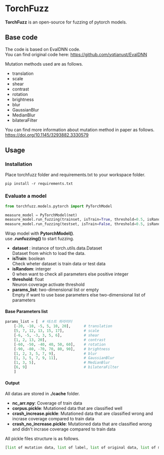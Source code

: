 # TorchFuzz

**TorchFuzz** is an open-source for fuzzing of pytorch models.

## Base code

The code is based on EvalDNN code.  
You can find original code here: https://github.com/yqtianust/EvalDNN  
  
Mutation methods used are as follows. 
- translation
- scale
- shear
- contrast
- rotation
- brightness
- blur
- GaussianBlur
- MedianBlur
- bilateraFilter
  
You can find more information about mutation method in paper as follows.
https://doi.org/10.1145/3293882.3330579

## Usage

### Installation

Place torchfuzz folder and requirements.txt to your workspace folder.

```
pip install -r requirements.txt
```

### Evaluate a model

```python
from torchfuzz.models.pytorch import PyTorchModel

measure_model = PyTorchModel(net)
measure_model.run_fuzzing(trainset, isTrain=True, threshold=0.5, isRandom=0)
measure_model.run_fuzzing(testset, isTrain=False, threshold=0.5, isRandom=0)
```

Wrap model with **PytorchModel()**.  
use **.runfuzzing()** to start fuzzing.

- **dataset** : instance of torch.utils.data.Dataset  
    Dataset from which to load the data.  
- **isTrain**: boolean  
    Check wheter dataset is train data or test data  
- **isRandom**: interger  
    0 when want to check all parameters else positive integer  
- **threshold**: float  
    Neuron coverage activate threshold  
- **params_list**: two-dimensional list or empty  
    Empty if want to use base parameters else two-dimensional list of parameters
#### Base Parameters list
```python
params_list = [  # 테스트 파라미터
    [-20, -10, -5, 5, 10, 20],      # translation
    [5, 7, 12, 13, 15, 17],         # scale
    [-6, -5, -3, 3, 5, 6],          # shear
    [1, 2, 13, 20],                 # contrast
    [-60, -50, -40, 40, 50, 60],    # rotation
    [-90, -80, -70, 70, 80, 90],    # brightness
    [1, 2, 3, 5, 7, 9],             # blur
    [1, 3, 5, 7, 9, 11],            # GaussianBlur
    [1, 3, 5],                      # MedianBlur
    [6, 9]                          # bilateraFilter
    ]
```
#### Output
All datas are stored in **./cache** folder.

- **nc_arr.npy**: Coverage of train data  
- **corpus.pickle**: Mutationed data that are classified well  
- **crash_increase.pickle**: Mutationed data that are classified wrong and incrase coverage compared to train data  
- **crash_no_increase.pickle**: Mutationed data that are classified wrong and didn't incrase coverage compared to train data

All pickle files structure is as follows.
```python
[list of mutation data, list of label, list of original data, list of mutation parameter]
```
